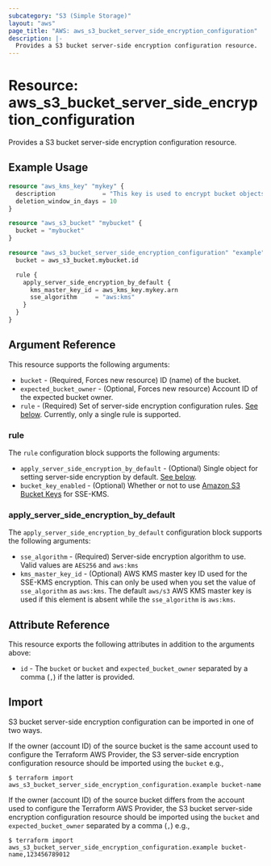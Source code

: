 ```yaml
---
subcategory: "S3 (Simple Storage)"
layout: "aws"
page_title: "AWS: aws_s3_bucket_server_side_encryption_configuration"
description: |-
  Provides a S3 bucket server-side encryption configuration resource.
---
```


# Resource: aws_s3_bucket_server_side_encryption_configuration

Provides a S3 bucket server-side encryption configuration resource.

## Example Usage

```terraform
resource "aws_kms_key" "mykey" {
  description             = "This key is used to encrypt bucket objects"
  deletion_window_in_days = 10
}

resource "aws_s3_bucket" "mybucket" {
  bucket = "mybucket"
}

resource "aws_s3_bucket_server_side_encryption_configuration" "example" {
  bucket = aws_s3_bucket.mybucket.id

  rule {
    apply_server_side_encryption_by_default {
      kms_master_key_id = aws_kms_key.mykey.arn
      sse_algorithm     = "aws:kms"
    }
  }
}
```

## Argument Reference

This resource supports the following arguments:

* `bucket` - (Required, Forces new resource) ID (name) of the bucket.
* `expected_bucket_owner` - (Optional, Forces new resource) Account ID of the expected bucket owner.
* `rule` - (Required) Set of server-side encryption configuration rules. [See below](#rule). Currently, only a single rule is supported.

### rule

The `rule` configuration block supports the following arguments:

* `apply_server_side_encryption_by_default` - (Optional) Single object for setting server-side encryption by default. [See below](#apply_server_side_encryption_by_default).
* `bucket_key_enabled` - (Optional) Whether or not to use [Amazon S3 Bucket Keys](https://docs.aws.amazon.com/AmazonS3/latest/dev/bucket-key.html) for SSE-KMS.

### apply_server_side_encryption_by_default

The `apply_server_side_encryption_by_default` configuration block supports the following arguments:

* `sse_algorithm` - (Required) Server-side encryption algorithm to use. Valid values are `AES256` and `aws:kms`
* `kms_master_key_id` - (Optional) AWS KMS master key ID used for the SSE-KMS encryption. This can only be used when you set the value of `sse_algorithm` as `aws:kms`. The default `aws/s3` AWS KMS master key is used if this element is absent while the `sse_algorithm` is `aws:kms`.

## Attribute Reference

This resource exports the following attributes in addition to the arguments above:

* `id` - The `bucket` or `bucket` and `expected_bucket_owner` separated by a comma (`,`) if the latter is provided.

## Import

S3 bucket server-side encryption configuration can be imported in one of two ways.

If the owner (account ID) of the source bucket is the same account used to configure the Terraform AWS Provider,
the S3 server-side encryption configuration resource should be imported using the `bucket` e.g.,

```
$ terraform import aws_s3_bucket_server_side_encryption_configuration.example bucket-name
```

If the owner (account ID) of the source bucket differs from the account used to configure the Terraform AWS Provider,
the S3 bucket server-side encryption configuration resource should be imported using the `bucket` and `expected_bucket_owner` separated by a comma (`,`) e.g.,

```
$ terraform import aws_s3_bucket_server_side_encryption_configuration.example bucket-name,123456789012
```
